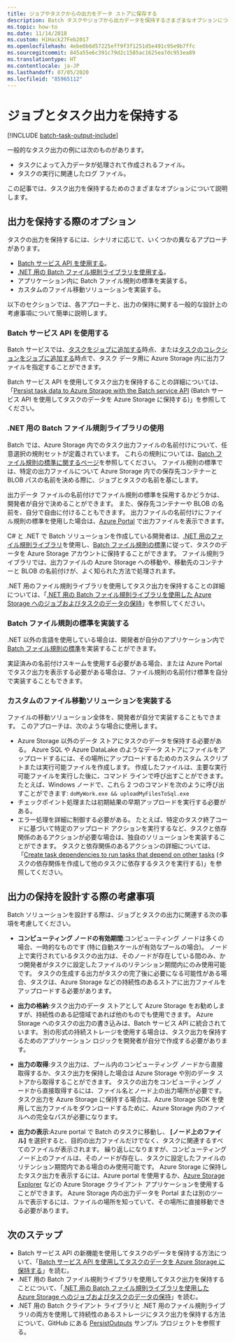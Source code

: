 ```yaml
---
title: ジョブやタスクからの出力をデータ ストアに保存する
description: Batch タスクやジョブから出力データを保持するさまざまなオプションについて説明します。 データは、Azure Storage、または別のデータ ストアに保持することができます。
ms.topic: how-to
ms.date: 11/14/2018
ms.custom: H1Hack27Feb2017
ms.openlocfilehash: 4ebe0b6d57225eff9f3f1251d5e491c95e9b7ffc
ms.sourcegitcommit: 845a55e6c391c79d2c1585ac1625ea7dc953ea89
ms.translationtype: HT
ms.contentlocale: ja-JP
ms.lasthandoff: 07/05/2020
ms.locfileid: "85965112"
---
```

# <a name="persist-job-and-task-output"></a>ジョブとタスク出力を保持する

[!INCLUDE [batch-task-output-include](../../includes/batch-task-output-include.md)]

一般的なタスク出力の例には次のものがあります。

- タスクによって入力データが処理されて作成されるファイル。
- タスクの実行に関連したログ ファイル。

この記事では、タスク出力を保持するためのさまざまなオプションについて説明します。

## <a name="options-for-persisting-output"></a>出力を保持する際のオプション

タスクの出力を保持するには、シナリオに応じて、いくつかの異なるアプローチがあります。

- [Batch サービス API を使用する](batch-task-output-files.md)。  
- [.NET 用の Batch ファイル規則ライブラリを使用する](batch-task-output-file-conventions.md)。  
- アプリケーション内に Batch ファイル規則の標準を実装する。
- カスタムのファイル移動ソリューションを実装する。

以下のセクションでは、各アプローチと、出力の保持に関する一般的な設計上の考慮事項について簡単に説明します。

### <a name="use-the-batch-service-api"></a>Batch サービス API を使用する

Batch サービスでは、[タスクをジョブに追加する](/rest/api/batchservice/add-a-task-to-a-job)時点、または[タスクのコレクションをジョブに追加する](/rest/api/batchservice/add-a-collection-of-tasks-to-a-job)時点で、タスク データ用に Azure Storage 内に出力ファイルを指定することができます。

Batch サービス API を使用してタスク出力を保持することの詳細については、「[Persist task data to Azure Storage with the Batch service API](batch-task-output-files.md) (Batch サービス API を使用してタスクのデータを Azure Storage に保持する)」を参照してください。

### <a name="use-the-batch-file-conventions-library-for-net"></a>.NET 用の Batch ファイル規則ライブラリの使用

Batch では、Azure Storage 内でのタスク出力ファイルの名前付けについて、任意選択の規則セットが定義されています。 これらの規則については、[Batch ファイル規則の標準に関するページ](https://github.com/Azure/azure-sdk-for-net/tree/master/sdk/batch/Microsoft.Azure.Batch.Conventions.Files#conventions)を参照してください。 ファイル規則の標準では、特定の出力ファイルについて Azure Storage 内での保存先コンテナーと BLOB パスの名前を決める際に、ジョブとタスクの名前を基にします。

出力データ ファイルの名前付けでファイル規則の標準を採用するかどうかは、開発者が自分で決めることができます。 また、保存先コンテナーや BLOB の名前を、自分で自由に付けることもできます。 出力ファイルの名前付けにファイル規則の標準を使用した場合は、[Azure Portal][portal] で出力ファイルを表示できます。

C# と .NET で Batch ソリューションを作成している開発者は、[.NET 用のファイル規則ライブラリ][nuget_package]を使用し、[Batch ファイル規則の標準](https://github.com/Azure/azure-sdk-for-net/tree/master/sdk/batch/Microsoft.Azure.Batch.Conventions.Files#conventions)に従って、タスクのデータを Azure Storage アカウントに保持することができます。 ファイル規則ライブラリでは、出力ファイルの Azure Storage への移動や、移動先のコンテナーと BLOB の名前付けが、よく知られた方法で処理されます。

.NET 用のファイル規則ライブラリを使用してタスク出力を保持することの詳細については、「[.NET 用の Batch ファイル規則ライブラリを使用した Azure Storage へのジョブおよびタスクのデータの保持](batch-task-output-file-conventions.md)」を参照してください。

### <a name="implement-the-batch-file-conventions-standard"></a>Batch ファイル規則の標準を実装する

.NET 以外の言語を使用している場合は、開発者が自分のアプリケーション内で [Batch ファイル規則の標準](https://github.com/Azure/azure-sdk-for-net/tree/master/sdk/batch/Microsoft.Azure.Batch.Conventions.Files#conventions)を実装することができます。

実証済みの名前付けスキームを使用する必要がある場合、または Azure Portal でタスク出力を表示する必要がある場合は、ファイル規則の名前付け標準を自分で実装することもできます。

### <a name="implement-a-custom-file-movement-solution"></a>カスタムのファイル移動ソリューションを実装する

ファイルの移動ソリューション全体を、開発者が自分で実装することもできます。 このアプローチは、次のような場合に使用します。

- Azure Storage 以外のデータ ストアにタスクのデータを保持する必要がある。 Azure SQL や Azure DataLake のようなデータ ストアにファイルをアップロードするには、その場所にアップロードするためのカスタム スクリプトまたは実行可能ファイルを作成します。 作成したファイルは、主要な実行可能ファイルを実行した後に、コマンド ラインで呼び出すことができます。 たとえば、Windows ノードで、これら 2 つのコマンドを次のように呼び出すことができます: `doMyWork.exe && uploadMyFilesToSql.exe`
- チェックポイント処理または初期結果の早期アップロードを実行する必要がある。
- エラー処理を詳細に制御する必要がある。 たとえば、特定のタスク終了コードに基づいて特定のアップロード アクションを実行するなど、タスクと依存関係のあるアクションが必要な場合は、独自のソリューションを実装することができます。 タスクと依存関係のあるアクションの詳細については、「[Create task dependencies to run tasks that depend on other tasks](batch-task-dependencies.md) (タスクの依存関係を作成して他のタスクに依存するタスクを実行する)」を参照してください。

## <a name="design-considerations-for-persisting-output"></a>出力の保持を設計する際の考慮事項

Batch ソリューションを設計する際は、ジョブとタスクの出力に関連する次の事項を考慮してください。

- **コンピューティング ノードの有効期間**:コンピューティング ノードは多くの場合、一時的なものです (特に自動スケールが有効なプールの場合)。 ノード上で実行されているタスクの出力は、そのノードが存在している間のみ、かつ開発者がタスクに設定したファイルのリテンション期間内にのみ使用可能です。 タスクの生成する出力がタスクの完了後に必要になる可能性がある場合、タスクは、Azure Storage などの持続性のあるストアに出力ファイルをアップロードする必要があります。

- **出力の格納**:タスク出力のデータ ストアとして Azure Storage をお勧めしますが、持続性のある記憶域であれば他のものでも使用できます。 Azure Storage へのタスクの出力の書き込みは、Batch サービス API に統合されています。 別の形式の持続ストレージを使用する場合は、タスク出力を保持するためのアプリケーション ロジックを開発者が自分で作成する必要があります。

- **出力の取得**:タスク出力は、プール内のコンピューティング ノードから直接取得するか、タスク出力を保持した場合は Azure Storage や別のデータ ストアから取得することができます。 タスクの出力をコンピューティング ノードから直接取得するには、ファイル名とノード上の出力場所が必要です。 タスク出力を Azure Storage に保持する場合は、Azure Storage SDK を使用して出力ファイルをダウンロードするために、Azure Storage 内のファイルへの完全なパスが必要になります。

- **出力の表示**:Azure portal で Batch のタスクに移動し、 **[ノード上のファイル]** を選択すると、目的の出力ファイルだけでなく、タスクに関連するすべてのファイルが表示されます。 繰り返しになりますが、コンピューティング ノード上のファイルは、そのノードが存在し、タスクに設定したファイルのリテンション期間内である場合のみ使用可能です。 Azure Storage に保持したタスク出力を表示するには、Azure portal を使用するか、[Azure Storage Explorer][storage_explorer] などの Azure Storage クライアント アプリケーションを使用することができます。 Azure Storage 内の出力データを Portal または別のツールで表示するには、ファイルの場所を知っていて、その場所に直接移動できる必要があります。

## <a name="next-steps"></a>次のステップ

- Batch サービス API の新機能を使用してタスクのデータを保持する方法について、「[Batch サービス API を使用してタスクのデータを Azure Storage に保持する](batch-task-output-files.md)」を読む。
- .NET 用の Batch ファイル規則ライブラリを使用してタスク出力を保持することについて、「[.NET 用の Batch ファイル規則ライブラリを使用した Azure Storage へのジョブおよびタスクのデータの保持](batch-task-output-file-conventions.md)」を読む。
- .NET 用の Batch クライアント ライブラリと .NET 用のファイル規則ライブラリの両方を使用して持続性のあるストレージにタスク出力を保持する方法について、GitHub にある [PersistOutputs][github_persistoutputs] サンプル プロジェクトを参照する。

[nuget_package]: https://www.nuget.org/packages/Microsoft.Azure.Batch.Conventions.Files
[portal]: https://portal.azure.com
[storage_explorer]: https://storageexplorer.com/
[github_persistoutputs]: https://github.com/Azure/azure-batch-samples/tree/master/CSharp/ArticleProjects/PersistOutputs 
